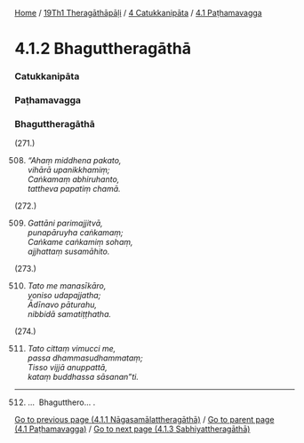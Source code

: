 
[Home](/) / [19Th1 Theragāthāpāḷi](../../../19Th1.md) / [4 Catukkanipāta](../../4.md) / [4.1 Paṭhamavagga](../4.1.md)

# 4.1.2 Bhaguttheragāthā

### Catukkanipāta

### Paṭhamavagga

### Bhaguttheragāthā

(271.)

508. _“Ahaṃ middhena pakato,_  
_vihārā upanikkhamiṃ;_  
_Caṅkamaṃ abhiruhanto,_  
_tattheva papatiṃ chamā._  


(272.)

509. _Gattāni parimajjitvā,_  
_punapāruyha caṅkamaṃ;_  
_Caṅkame caṅkamiṃ sohaṃ,_  
_ajjhattaṃ susamāhito._  


(273.)

510. _Tato me manasīkāro,_  
_yoniso udapajjatha;_  
_Ādīnavo pāturahu,_  
_nibbidā samatiṭṭhatha._  


(274.)

511. _Tato cittaṃ vimucci me,_  
_passa dhammasudhammataṃ;_  
_Tisso vijjā anuppattā,_  
_kataṃ buddhassa sāsanan”ti._  


---

512. …  Bhagutthero… .



[Go to previous page (4.1.1 Nāgasamālattheragāthā)](4.1.1.md) / [Go to parent page (4.1 Paṭhamavagga)](../4.1.md) / [Go to next page (4.1.3 Sabhiyattheragāthā)](4.1.3.md)


